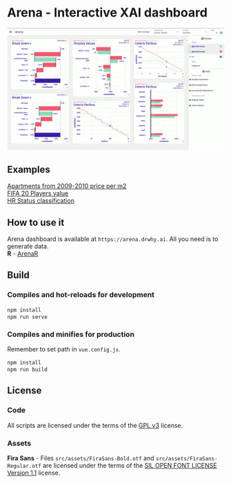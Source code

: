 # Arena - Interactive XAI dashboard

![](docs/animated_images.gif)

## Examples
[Apartments from 2009-2010 price per m2](https://arena.drwhy.ai/?data=https://gist.githubusercontent.com/piotrpiatyszek/e90d62f8896637001b9110cbe143956f/raw/15a1c75488122580dc5766e3ca7474949ba89678/data.json)  
[FIFA 20 Players value](https://arena.drwhy.ai/?data=https://gist.githubusercontent.com/piotrpiatyszek/db055c7ba325c964b22e52dc87a0019f/raw/ce3687e1d6e595d792f84bca0f07dd216f161d75/data.json)  
[HR Status classification](https://arena.drwhy.ai/?data=https://gist.githubusercontent.com/piotrpiatyszek/42841017d32d89e1ca9ca0c89da94b88/raw/052bbed2b8a519e833663940225f16792cf337ca/data.json)  

## How to use it
Arena dashboard is available at `https://arena.drwhy.ai`. All you need is to generate data.  
**R** - [ArenaR](https://github.com/piotrpiatyszek/ArenaR)

## Build

### Compiles and hot-reloads for development
```
npm install
npm run serve
```

### Compiles and minifies for production
Remember to set path in `vue.config.js`.
```
npm install
npm run build
```

## License

### Code
All scripts are licensed under the terms of the [GPL v3](LICENSE) license.

### Assets
**Fira Sans** - Files `src/assets/FiraSans-Bold.otf` and `src/assets/FiraSans-Regular.otf` are licensed under the terms of the [SIL OPEN FONT LICENSE Version 1.1](<src/assets/SIL Open Font License.txt>) license.

